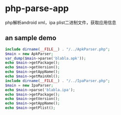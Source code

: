 php-parse-app
=============

php解析android xml，ipa plist二进制文件，获取应用信息

## an sample demo
```php
include dirname(__FILE__) . "/../ApkParser.php";
$main = new ApkParser;
var_dump($main->parse('blabla.apk'));
echo $main->getPackage();
echo $main->getVersion();
echo $main->getAppName();
echo $main->getMainXml();
include dirname(__FILE__) . "/../IpaParser.php";
$main = new IpaParser;
echo $main->parse('blabla.ipa');
echo $main->getPackage();
echo $main->getVersion();
echo $main->getAppName();
echo $main->getPlist();
```

